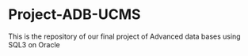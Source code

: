 # Project-ADB-UCMS
This is the repository of our final project of Advanced data bases using SQL3 on Oracle 
